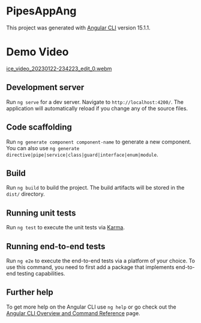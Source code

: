 # PipesAppAng

This project was generated with [Angular CLI](https://github.com/angular/angular-cli) version 15.1.1.

# Demo Video
[ice_video_20230122-234223_edit_0.webm](https://user-images.githubusercontent.com/30030782/213967528-641c1cdf-05e2-4512-84df-dd4b0afe2b31.webm)

## Development server

Run `ng serve` for a dev server. Navigate to `http://localhost:4200/`. The application will automatically reload if you change any of the source files.

## Code scaffolding

Run `ng generate component component-name` to generate a new component. You can also use `ng generate directive|pipe|service|class|guard|interface|enum|module`.

## Build

Run `ng build` to build the project. The build artifacts will be stored in the `dist/` directory.

## Running unit tests

Run `ng test` to execute the unit tests via [Karma](https://karma-runner.github.io).

## Running end-to-end tests

Run `ng e2e` to execute the end-to-end tests via a platform of your choice. To use this command, you need to first add a package that implements end-to-end testing capabilities.

## Further help

To get more help on the Angular CLI use `ng help` or go check out the [Angular CLI Overview and Command Reference](https://angular.io/cli) page.

